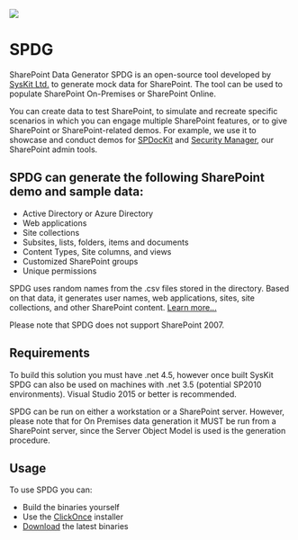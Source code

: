 [<img src="https://cloud.githubusercontent.com/assets/19644161/16901791/945c8cd8-4c4d-11e6-8858-4dc084223af3.png">](https://github.com/SysKitTeam/SPDG/raw/master/releases/ClickOnce/setup.exe)
# SPDG
SharePoint Data Generator
SPDG is an open-source tool developed by [SysKit Ltd.](https://www.syskit.com/) to generate mock data for SharePoint. The tool can be used to populate SharePoint On-Premises or SharePoint Online. 

You can create data to test SharePoint, to simulate and recreate specific scenarios in which you can engage multiple SharePoint features, or to give SharePoint or SharePoint-related demos. For example, we use it to showcase and conduct demos for [SPDocKit](https://www.syskit.com/products/spdockit/) and [Security Manager](https://www.syskit.com/products/security-manager/), our SharePoint admin tools.

## SPDG can generate the following SharePoint demo and sample data: 
* Active Directory or Azure Directory 
* Web applications
* Site collections
* Subsites, lists, folders, items and documents 
* Content Types, Site columns, and views
* Customized SharePoint groups
* Unique permissions 

SPDG uses random names from the .csv files stored in the directory. Based on that data, it generates user names, web applications, sites, site collections, and other SharePoint content. [Learn more...](https://github.com/SysKitTeam/SPDG/wiki/Help)

Please note that SPDG does not support SharePoint 2007. 

## Requirements
To build this solution you must have .net 4.5, however once built SysKit SPDG can also be used on machines with .net 3.5 (potential SP2010 environments). Visual Studio 2015 or better is recommended.

SPDG can be run on either a workstation or a SharePoint server. However, please note that for On Premises data generation it MUST be run from a SharePoint server, since the Server Object Model is used is the generation procedure. 

## Usage
To use SPDG you can:
* Build the binaries yourself
* Use the [ClickOnce](https://github.com/SysKitTeam/SPDG/raw/master/releases/ClickOnce/setup.exe) installer
* [Download](https://github.com/SysKitTeam/SPDG/raw/master/releases/binaries/SPDG.zip) the latest binaries

